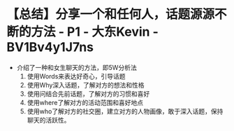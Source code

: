 # 【总结】分享一个和任何人，话题源源不断的方法 - P1 - 大东Kevin - BV1Bv4y1J7ns

-   介绍了一种和女生聊天的方法，即5W分析法
    1.  使用Words来表达好奇心，引导话题
    2.  使用Why深入话题，了解对方的想法和性格
    3.  使用问结合先前话题，了解对方的习惯和喜好
    4.  使用where了解对方的活动范围和喜好地点
    5.  使用who了解对方的社交圈，建立对方的人物画像，敢于深入话题，保持聊天的活跃性。